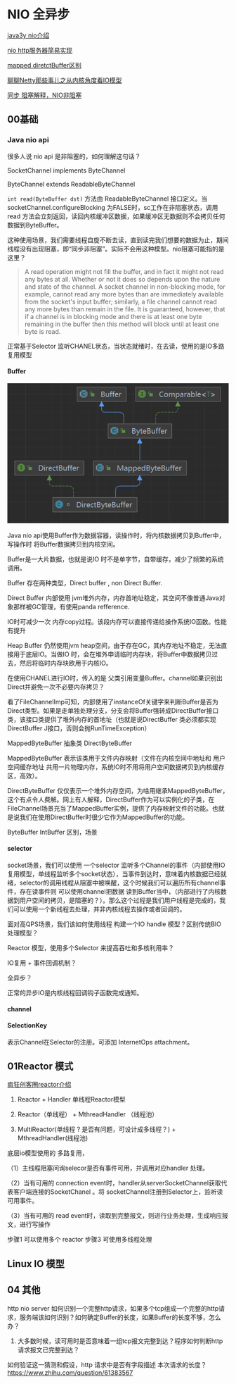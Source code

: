 

# NIO 全异步

[java3y nio介绍](https://mp.weixin.qq.com/s/hw0u_wmiVbZ5-U9xjjPXsg)

[nio http服务器简易实现](https://www.cnblogs.com/xugf/p/9603434.html)

[mapped diretctBuffer区别](https://zthinker.com/archives/directbytebuffer%E4%B8%8Emappedbytebuffer)

[聊聊Netty那些事儿之从内核角度看IO模型](https://mp.weixin.qq.com/s/zAh1yD5IfwuoYdrZ1tGf5Q)

[同步  阻塞解释，NIO非阻塞](https://zhuanlan.zhihu.com/p/27400943)

## 00基础

### Java nio api

很多人说 nio api 是非阻塞的，如何理解这句话？

SocketChannel implements ByteChannel

ByteChannel extends ReadableByteChannel

`int read(ByteBuffer dst)` 方法由 ReadableByteChannel 接口定义。当socketChannel.configureBlocking 为FALSE时，sc工作在非阻塞状态，调用read 方法会立刻返回，读回内核缓冲区数据，如果缓冲区无数据则不会拷贝任何数据到ByteBuffer。

这种使用场景，我们需要线程自旋不断去读，直到读完我们想要的数据为止，期间线程没有出现阻塞，即“同步非阻塞”。实际不会用这种模型。nio阻塞可能指的是这里？

>A read operation might not fill the buffer, and in fact it might not read any bytes at all. Whether or not it does so depends upon the nature and state of the channel. A socket channel in non-blocking mode, for example, cannot read any more bytes than are immediately available from the socket's input buffer; similarly, a file channel cannot read any more bytes than remain in the file. It is guaranteed, however, that if a channel is in blocking mode and there is at least one byte remaining in the buffer then this method will block until at least one byte is read.

正常基于Selector 监听CHANEL状态，当状态就绪时，在去读，使用的是IO多路复用模型

#### Buffer

![image-20220821001647834](base.assets/image-20220821001647834.png)

Java nio api使用Buffer作为数据容器，读操作时，将内核数据拷贝到Buffer中，写操作时 将Buffer数据拷贝到内核空间。

Buffer是一大片数据，也就是说IO 时不是单字节，自带缓存，减少了频繁的系统调用。



Buffer 存在两种类型，Direct buffer , non Direct Buffer.

Direct Buffer 内部使用 jvm堆外内存，内存首地址稳定，其空间不像普通Java对象那样被GC管理，有使用panda  refference.

IO时可减少一次 内存copy过程。该段内存可以直接传递给操作系统IO函数。性能有提升

Heap Buffer 仍然使用jvm heap空间，由于存在GC，其内存地址不稳定，无法直接用于底层IO。当做IO 时，会在堆外申请临时内存块，将Buffer中数据拷贝过去，然后将临时内存块欧用于内核IO。



在使用CHANEL进行IO时，传入的是 父类引用变量Buffer。channel如果识别出Direct并避免一次不必要内存拷贝？

看了FileChannelImp可知，内部使用了instanceOf关键字来判断Buffer是否为Direct类型。如果是走单独处理分支，分支会将Buffer强转成DirectBuffer接口类，该接口类提供了堆外内存的首地址（也就是说DirectBuffer 类必须都实现DirectBuffer J接口，否则会抛RunTimeException）



MappedByteBuffer 抽象类 DirectByteBuffer

MappedByteBuffer 表示该类用于文件内存映射（文件在内核空间中地址和 用户空间缓存地址 共用一片物理内存，系统IO时不用将用户空间数据拷贝到内核缓存区，高效）。

DirectByteBuffer 仅仅表示一个堆外内存空间，为啥用继承MappedByteBuffer，这个有点令人费解。网上有人解释，DirectBuffer作为可以实例化的子类，在FileChannel场景充当了MappedBuffer实例，提供了内存映射文件的功能。也就是说我们在使用DirectBuffer时很少它作为MappedBuffer的功能。



ByteBuffer IntBuffer 区别，场景

#### selector 

socket场景，我们可以使用 一个selector 监听多个Channel的事件（内部使用IO复用模型，单线程监听多个socket状态），当事件到达时，意味着内核数据已经就绪，selector的调用线程从阻塞中被唤醒，这个时候我们可以遍历所有channel事件，存在读事件则 可以使用channel把数据 读到Buffer当中，（内部进行了内核数据到用户空间的拷贝，是阻塞的？）。那么这个过程是我们用户线程是完成的，我们可以使用一个新线程去处理，并非内核线程去操作或者回调的。

面对高QPS场景，我们该如何使用线程 构建一个IO handle 模型？区别传统BIO 处理模型？

Reactor 模型，使用多个Selector 来提高吞吐和多核利用率？

IO复用 + 事件回调机制？ 

全异步？



正常的异步IO是内核线程回调钩子函数完成通知。

#### channel

#### SelectionKey

表示Channel在Selector的注册。可添加 InternetOps  attachment。

## 01Reactor 模式

[疯狂创客圈reactor介绍](https://www.cnblogs.com/crazymakercircle/p/9833847.html#autoid-h4-7-1-1)

1. Reactor + Handler 单线程Reactor模型

2. Reactor（单线程） + MthreadHandler （线程池）
3. MultiReactor(单线程 ? 是否有问题，可设计成多线程？) + MthreadHandler(线程池)

底层io模型使用的 多路复用，

（1）主线程阻塞问询selecor是否有事件可用，并调用对应handler 处理。

（2）当有可用的 connection event时，handler从serverSocketChannel获取代表客户端连接的SocketChanel 。将 socketChannel注册到Selector上，监听读可用事件。

（3）当有可用的 read event时，读取到完整报文，则进行业务处理，生成响应报文，进行写操作

步骤1 可以使用多个 reactor
步骤3 可使用多线程处理



## Linux IO 模型



## 04 其他

http nio server 如何识别一个完整http请求，如果多个tcp组成一个完整的http请求，服务端该如何识别？如何确定Buffer的长度，如果Buffer的长度不够，怎么办？

1. 大多数时候，读可用时是否意味着一组tcp报文完整到达？程序如何判断http 请求报文已完整到达？

如何验证这一猜测和假设，http 请求中是否有字段描述 本次请求的长度？https://www.zhihu.com/question/61383567